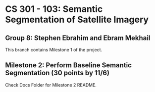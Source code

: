 # CS 301 - 103: Semantic Segmentation of Satellite Imagery

## Group 8: Stephen Ebrahim and Ebram Mekhail

This branch contains Milestone 1 of the project.

## Milestone 2: Perform Baseline Semantic Segmentation (30 points by 11/6)

Check Docs Folder for Milestone 2 README.
